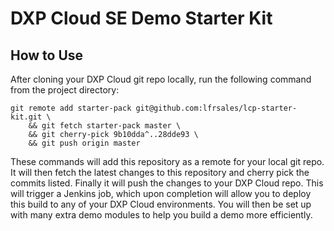 # DXP Cloud SE Demo Starter Kit

## How to Use

After cloning your DXP Cloud git repo locally, run the following command from the project directory:

```
git remote add starter-pack git@github.com:lfrsales/lcp-starter-kit.git \
	&& git fetch starter-pack master \
	&& git cherry-pick 9b10dda^..28dde93 \
	&& git push origin master
```

These commands will add this repository as a remote for your local git repo. It will then fetch the latest changes to this repository and cherry pick the commits listed. Finally it will push the changes to your DXP Cloud repo. This will trigger a Jenkins job, which upon completion will allow you to deploy this build to any of your DXP Cloud environments. You will then be set up with many extra demo modules to help you build a demo more efficiently.